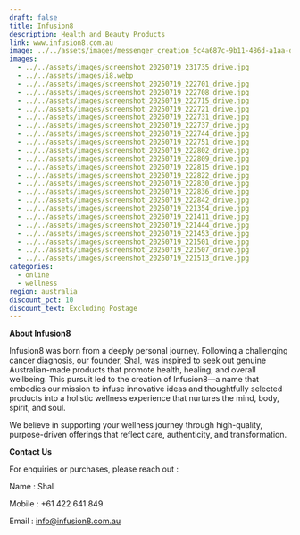 ```yaml
---
draft: false
title: Infusion8
description: Health and Beauty Products
link: www.infusion8.com.au
image: ../../assets/images/messenger_creation_5c4a687c-9b11-486d-a1aa-dc14873a6bf7.jpeg
images:
  - ../../assets/images/screenshot_20250719_231735_drive.jpg
  - ../../assets/images/i8.webp
  - ../../assets/images/screenshot_20250719_222701_drive.jpg
  - ../../assets/images/screenshot_20250719_222708_drive.jpg
  - ../../assets/images/screenshot_20250719_222715_drive.jpg
  - ../../assets/images/screenshot_20250719_222721_drive.jpg
  - ../../assets/images/screenshot_20250719_222731_drive.jpg
  - ../../assets/images/screenshot_20250719_222737_drive.jpg
  - ../../assets/images/screenshot_20250719_222744_drive.jpg
  - ../../assets/images/screenshot_20250719_222751_drive.jpg
  - ../../assets/images/screenshot_20250719_222802_drive.jpg
  - ../../assets/images/screenshot_20250719_222809_drive.jpg
  - ../../assets/images/screenshot_20250719_222815_drive.jpg
  - ../../assets/images/screenshot_20250719_222822_drive.jpg
  - ../../assets/images/screenshot_20250719_222830_drive.jpg
  - ../../assets/images/screenshot_20250719_222836_drive.jpg
  - ../../assets/images/screenshot_20250719_222842_drive.jpg
  - ../../assets/images/screenshot_20250719_221354_drive.jpg
  - ../../assets/images/screenshot_20250719_221411_drive.jpg
  - ../../assets/images/screenshot_20250719_221444_drive.jpg
  - ../../assets/images/screenshot_20250719_221453_drive.jpg
  - ../../assets/images/screenshot_20250719_221501_drive.jpg
  - ../../assets/images/screenshot_20250719_221507_drive.jpg
  - ../../assets/images/screenshot_20250719_221513_drive.jpg
categories:
  - online
  - wellness
region: australia
discount_pct: 10
discount_text: Excluding Postage
---
```

**About Infusion8**

Infusion8 was born from a deeply personal journey. Following a challenging cancer diagnosis, our founder, Shal, was inspired to seek out genuine Australian-made products that promote health, healing, and overall wellbeing. This pursuit led to the creation of Infusion8—a name that embodies our mission to infuse innovative ideas and thoughtfully selected products into a holistic wellness experience that nurtures the mind, body, spirit, and soul.

We believe in supporting your wellness journey through high-quality, purpose-driven offerings that reflect care, authenticity, and transformation.

**Contact Us**

For enquiries or purchases, please reach out :

Name : Shal

Mobile : +61 422 641 849

Email : info@infusion8.com.au
